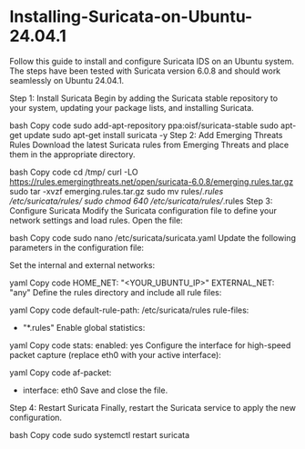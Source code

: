 # Installing-Suricata-on-Ubuntu-24.04.1
Follow this guide to install and configure Suricata IDS on an Ubuntu system. The steps have been tested with Suricata version 6.0.8 and should work seamlessly on Ubuntu 24.04.1.


Step 1: Install Suricata
Begin by adding the Suricata stable repository to your system, updating your package lists, and installing Suricata.

bash
Copy code
sudo add-apt-repository ppa:oisf/suricata-stable
sudo apt-get update
sudo apt-get install suricata -y
Step 2: Add Emerging Threats Rules
Download the latest Suricata rules from Emerging Threats and place them in the appropriate directory.

bash
Copy code
cd /tmp/
curl -LO https://rules.emergingthreats.net/open/suricata-6.0.8/emerging.rules.tar.gz
sudo tar -xvzf emerging.rules.tar.gz
sudo mv rules/*.rules /etc/suricata/rules/
sudo chmod 640 /etc/suricata/rules/*.rules
Step 3: Configure Suricata
Modify the Suricata configuration file to define your network settings and load rules. Open the file:

bash
Copy code
sudo nano /etc/suricata/suricata.yaml
Update the following parameters in the configuration file:

Set the internal and external networks:

yaml
Copy code
HOME_NET: "<YOUR_UBUNTU_IP>"
EXTERNAL_NET: "any"
Define the rules directory and include all rule files:

yaml
Copy code
default-rule-path: /etc/suricata/rules
rule-files:
  - "*.rules"
Enable global statistics:

yaml
Copy code
stats:
  enabled: yes
Configure the interface for high-speed packet capture (replace eth0 with your active interface):

yaml
Copy code
af-packet:
  - interface: eth0
Save and close the file.

Step 4: Restart Suricata
Finally, restart the Suricata service to apply the new configuration.

bash
Copy code
sudo systemctl restart suricata
